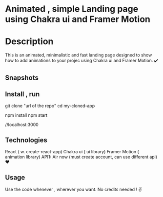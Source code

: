 # Animated , simple Landing page using Chakra ui and Framer Motion

# Description
This is an animated, minimalistic and fast landing page designed to show how to add animations to your projec
using Chakra ui and Framer Motion.  ✔️ 

## Snapshots

 

## Install , run
git clone "url of the repo" cd my-cloned-app

npm install npm start

//localhost:3000

## Technologies
React ( w. create-react-app) Chakra ui ( ui library) Framer Motion ( animation library) API1: Air now (must create account, can use different api)  ❤️

## Usage
Use the code whenever , wherever you want. No credits needed ! ✌️